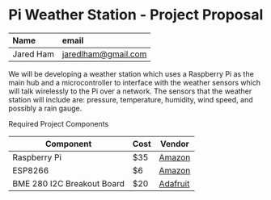# Pi Weather Station - Project Proposal

| Name | email     |
| :------------- | :------------- |
| Jared Ham      | jaredlham@gmail.com      |

We will be developing a weather station which uses a Raspberry Pi as the main hub and a microcontroller to interface with the weather sensors which will talk wirelessly to the Pi over a network. The sensors that the weather station will include are: pressure, temperature, humidity, wind speed, and possibly a rain gauge. 


Required Project Components

| Component  |  Cost | Vendor  |  
|---|---|---|
| Raspberry Pi   | $35     | [Amazon](https://www.amazon.com/Raspberry-Pi-RASPBERRYPI3-MODB-1GB-Model-Motherboard/dp/B01CD5VC92/ref=sr_1_6?keywords=raspberry+pi&qid=1551387756&s=gateway&sr=8-6) |
| ESP8266       | $6  | [Amazon](https://www.amazon.com/HiLetgo-Internet-Development-Wireless-Micropython/dp/B010N1SPRK/ref=sr_1_1_sspa?keywords=esp8266&qid=1551387790&s=gateway&sr=8-1-spons&psc=1) |
|BME 280 I2C Breakout Board | $20| [Adafruit](https://www.adafruit.com/product/2652) |
